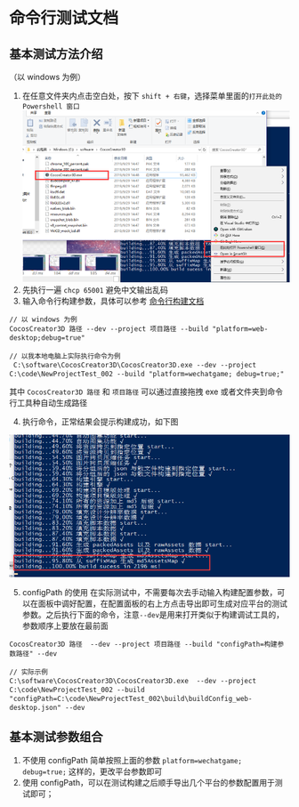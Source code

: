 # 命令行测试文档

## 基本测试方法介绍
（以 windows 为例）
1. 在任意文件夹内点击空白处，按下 `shift + 右键`，选择菜单里面的`打开此处的 Powershell 窗口`
![cmd](./publish/cmd.jpg)
2. 先执行一遍 `chcp 65001` 避免中文输出乱码
3. 输入命令行构建参数，具体可以参考 [命令行构建文档](https://docs.cocos.com/creator3d/manual/en/editor/publish/publish-in-command-line.html)

```
// 以 windows 为例
CocosCreator3D 路径 --dev --project 项目路径 --build "platform=web-desktop;debug=true"

// 以我本地电脑上实际执行命令为例
 C:\software\CocosCreator3D\CocosCreator3D.exe --dev --project C:\code\NewProjectTest_002 --build "platform=wechatgame; debug=true;"
```

其中 `CocosCreator3D 路径` 和 `项目路径` 可以通过直接拖拽 exe 或者文件夹到命令行工具种自动生成路径

4. 执行命令，正常结果会提示构建成功，如下图

![build-success](./publish/build-success.jpg)

5. configPath 的使用
在实际测试中，不需要每次去手动输入构建配置参数，可以在面板中调好配置，在配置面板的右上方点击导出即可生成对应平台的测试参数。之后执行下面的命令，注意`--dev`是用来打开类似于构建调试工具的，参数顺序上要放在最前面
```
CocosCreator3D 路径  --dev --project 项目路径 --build "configPath=构建参数路径" --dev

// 实际示例
C:\software\CocosCreator3D\CocosCreator3D.exe  --dev --project C:\code\NewProjectTest_002 --build "configPath=C:\code\NewProjectTest_002\build\buildConfig_web-desktop.json" --dev
```

## 基本测试参数组合
1. 不使用 configPath 简单按照上面的参数 `platform=wechatgame; debug=true;` 这样的，更改平台参数即可
2. 使用 configPath，可以在测试构建之后顺手导出几个平台的参数配置用于测试即可；
